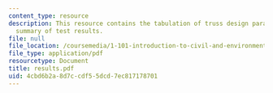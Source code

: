 ```yaml
---
content_type: resource
description: This resource contains the tabulation of truss design parameters and
  summary of test results.
file: null
file_location: /coursemedia/1-101-introduction-to-civil-and-environmental-engineering-design-i-fall-2005/4cbd6b2a8d7ccdf55dcd7ec817178701_results.pdf
file_type: application/pdf
resourcetype: Document
title: results.pdf
uid: 4cbd6b2a-8d7c-cdf5-5dcd-7ec817178701
---
```


